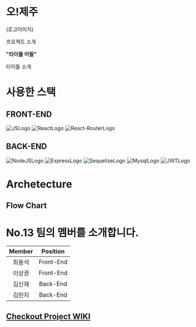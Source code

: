 # 오!제주

(로고이미지)

프로젝트 소개

**"타이틀 어필"**

타이틀 소개

# 사용한 스택

## FRONT-END

![JSLogo](https://img.shields.io/badge/FRONT-JAVASCRIPT-yellow?style=for-the-badge&logo=javascript)
![ReactLogo](https://img.shields.io/badge/FRONT-REACT-9cf?style=for-the-badge&logo=react)
![React-RouterLogo](https://img.shields.io/badge/FRONT-REACT--ROUTER-critical?style=for-the-badge&logo=react-router)

## BACK-END

![NodeJSLogo](https://img.shields.io/badge/BACK-NodeJS-green?style=for-the-badge&logo=node.js)
![ExpressLogo](https://img.shields.io/badge/BACK-EXPRESS-black?style=for-the-badge&logo=express)
![SequelizeLogo](https://img.shields.io/badge/BACK-SEQUELIZE-9cf?style=for-the-badge&logo=sequelize)
![MysqlLogo](https://img.shields.io/badge/BACK-MYSQL-blue?style=for-the-badge&logo=mysql)
![JWTLogo](https://img.shields.io/badge/BACK-JSON--WEB--TOKEN-inactive?style=for-the-badge&logo=json-web-tokens)

# Archetecture



## Flow Chart



# No.13 팀의 멤버를 소개합니다.

| Member | Position  |
| :----: | :-------: |
| 최용석 | Front-End  |
| 이상권 | Front-End  |
| 김신재 | Back-End |
| 김민지 | Back-End |

## [Checkout Project WIKI](https://github.com/codestates/im30project13/wiki)
